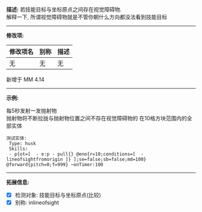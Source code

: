 **描述:** 若技能目标与坐标原点之间存在视觉障碍物.  
解释一下, 所谓视觉障碍物就是不管你朝什么方向都没法看到技能目标  

---

**修改项:**

| 修改项名  | 别称           | 描述                      |
| --------- | -------------- | ------------------------- |
| 无 | 无 | 无 |

新增于 MM 4.14

---

**示例:**

每5秒发射一发抛射物  
抛射物将不断拉拢与抛射物位置之间不存在视觉障碍物的 在10格方块范围内的全部实体
```
测试实体:
 Type: husk
 Skills:
 - p{ot=[  - e:p - pull{} @eno{r=10;conditions=[  - lineofsightfromorigin ]} ];se=false;sb=false;md=100} @forward{pitch=0;f=999} ~onTimer:100
```

---

**拓展信息:**

- [x] 检测对象: 技能目标与坐标原点(比较)
- [x] 别称: inlineofsight